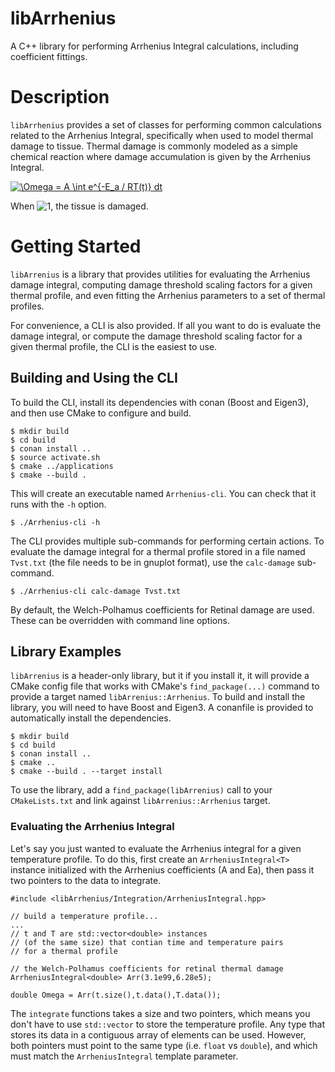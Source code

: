 # libArrhenius

A C++ library for performing Arrhenius Integral calculations, including coefficient fittings.

# Description

`libArrhenius` provides a set of classes for performing common calculations related to the Arrhenius Integral, specifically when
used to model thermal damage to tissue. Thermal damage is commonly modeled as a simple chemical reaction where damage
accumulation is given by the Arrhenius Integral.

<a href="https://www.codecogs.com/eqnedit.php?latex=\Omega&space;=&space;A&space;\int&space;e^{-E_a&space;/&space;RT(t)}&space;dt" target="_blank"><img src="https://latex.codecogs.com/gif.latex?\Omega&space;=&space;A&space;\int&space;e^{-E_a&space;/&space;RT(t)}&space;dt" title="\Omega = A \int e^{-E_a / RT(t)} dt" /></a>

When ![1](http://latex.codecogs.com/gif.latex?\Omega\ge%201), the tissue is damaged.

# Getting Started

`libArrenius` is a library that provides utilities for evaluating the Arrhenius damage integral, computing
damage threshold scaling factors for a given thermal profile, and even fitting the Arrhenius parameters to a
set of thermal profiles.

For convenience, a CLI is also provided. If all you want to do is evaluate the damage integral, or compute
the damage threshold scaling factor for a given thermal profile, the CLI is the easiest to use.

## Building and Using the CLI

To build the CLI, install its dependencies with conan (Boost and Eigen3), and then use CMake to configure and build.

```
$ mkdir build
$ cd build
$ conan install ..
$ source activate.sh
$ cmake ../applications
$ cmake --build .
```

This will create an executable named `Arrhenius-cli`. You can check that it runs with the `-h` option.
```
$ ./Arrhenius-cli -h
```

The CLI provides multiple sub-commands for performing certain actions. To evaluate the damage integral for
a thermal profile stored in a file named `Tvst.txt` (the file needs to be in gnuplot format), use the `calc-damage`
sub-command.
```
$ ./Arrhenius-cli calc-damage Tvst.txt 
```
By default, the Welch-Polhamus coefficients for Retinal damage are used. These can be overridden with
command line options.

## Library Examples

`libArrenius` is a header-only library, but it if you install it, it will provide 
a CMake config file that works with CMake's
`find_package(...)` command to provide a target named `libArrenius::Arrhenius`. To build and install the library,
you will need to have Boost and Eigen3. A conanfile is provided to automatically install the dependencies.

```
$ mkdir build
$ cd build
$ conan install ..
$ cmake ..
$ cmake --build . --target install
```

To use the library, add a `find_package(libArrenius)` call to your `CMakeLists.txt` and link against `libArrenius::Arrhenius` target.


### Evaluating the Arrhenius Integral

Let's say you just wanted to evaluate the Arrhenius integral for a given temperature profile.
To do this, first create an `ArrheniusIntegral<T>` instance initialized with the Arrhenius
coefficients (A and Ea), then pass it two pointers to the data to integrate.

```
#include <libArrhenius/Integration/ArrheniusIntegral.hpp>

// build a temperature profile...
...
// t and T are std::vector<double> instances
// (of the same size) that contian time and temperature pairs
// for a thermal profile

// the Welch-Polhamus coefficients for retinal thermal damage
ArrheniusIntegral<double> Arr(3.1e99,6.28e5);

double Omega = Arr(t.size(),t.data(),T.data());
```
The `integrate` functions takes a size and two pointers, which means you don't have
to use `std::vector` to store the temperature profile. Any type that stores its
data in a contiguous array of elements can be used. However, both pointers must point to the same type
(i.e. `float` vs `double`), and which must match the `ArrheniusIntegral` template parameter.


